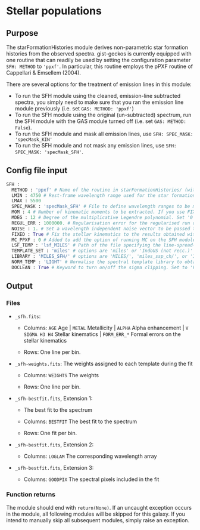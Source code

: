 # Stellar populations

## Purpose 

The starFormationHistories module derives non-parametric star formation histories from the observed spectra. gist-geckos is currently equipped with one routine that can readily be used by setting the configuration parameter `SFH: METHOD` to `'ppxf'`. In particular, this routine employs the pPXF routine of Cappellari & Emsellem (2004).

There are several options for the treatment of emission lines in this module:

- To run the SFH module using the cleaned, emission-line subtracted spectra, you simply need to make sure that you ran the emission line module previously (i.e. set `GAS: METHOD: 'ppxf'`)
- To run the SFH module using the original (un-subtracted) spectrum, run the SFH module with the GAS module turned off (i.e. set `GAS: METHOD: False`).
- To run the SFH module and mask all emission lines, use `SFH: SPEC_MASK: 'specMask_KIN'`
- To run the SFH module and not mask any emission lines, use `SFH: SPEC_MASK: 'specMask_SFH'`.

## Config file input 

```py
SFH :
  METHOD : 'ppxf' # Name of the routine in starFormationHistories/ (without .py) to perform the tasks. Set 'False' to turn off module. Set 'ppxf' to use the standard GIST implementation, exploiting the pPXF routine of Cappellari & Emsellem (2004).
  LMIN : 4750 # Rest-frame wavelength range used for the star formation histories analysis [in Angst.]
  LMAX : 5500
  SPEC_MASK : 'specMask_SFH' # File to define wavelength ranges to be masked during the star formation histories analysis. The specified path is relative to the configDir path in defaultDir.
  MOM : 4 # Number of kinematic moments to be extracted. If you use FIXED = True, this should be same number of moments used to extract the stellar kinematics before. Otherwise the parameter can be set independently.
  MDEG : 12 # Degree of the multiplicative Legendre polynomial. Set '0' to not include any multiplicative polynomials. Note that additive Legendre polynomials cannot be used for this module.
  REGUL_ERR : 1000000. # Regularisation error for the regularised run of pPXF. Note: Regularisation = 1 / REGUL_ERR
  NOISE : 1. # Set a wavelength independent noise vector to be passed to pPXF.
  FIXED : True # Fix the stellar kinematics to the results obtained with the stellar kinematics module [True / False]. If 'False', please provide an initial guess on the velocity dispersion of the systems [in km/s] by adding the parameter SIGMA.
  MC_PPXF : 0 # Added to add the option of running MC on the SFH module
  LSF_TEMP : 'lsf_MILES' # Path of the file specifying the line-spread-function of the spectral templates. The specified path is relative to the configDir path in defaultDir.
  TEMPLATE_SET : 'miles' # options are 'miles' or 'IndoUS (not recc.)'
  LIBRARY : 'MILES_SFH/' # options are 'MILES/', 'miles_ssp_ch/', or 'IndoUS/'
  NORM_TEMP : 'LIGHT' # Normalise the spectral template library to obtain light- or mass-weighted results [LIGHT / MASS]
  DOCLEAN : True # Keyword to turn on/off the sigma clipping. Set to 'False' for testing.
```

## Output 

### Files

- `_sfh.fits`:

    - Columns: `AGE` Age | `METAL` Metallicity | `ALPHA` Alpha enhancement | `V SIGMA H3 H4` Stellar kinematics | `FORM_ERR_*` Formal errors on the stellar kinematics

    - Rows: One line per bin.

- `_sfh-weights.fits`: The weights assigned to each template during the fit

    - Columns: `WEIGHTS` The weights

    - Rows: One line per bin.

- `_sfh-bestfit.fits`, Extension 1:

    - The best fit to the spectrum

    - Columns: `BESTFIT` The best fit to the spectrum

    - Rows: One fit per bin.

- `_sfh-bestfit.fits`, Extension 2:

    - Columns: `LOGLAM` The corresponding wavelength array

- `_sfh-bestfit.fits`, Extension 3:

    - Columns: `GOODPIX` The spectral pixels included in the fit

### Function returns

The module should end with `return(None)`. If an uncaught exception occurs in the module, all following modules will be skipped for this galaxy. If you intend to manually skip all subsequent modules, simply raise an exception.